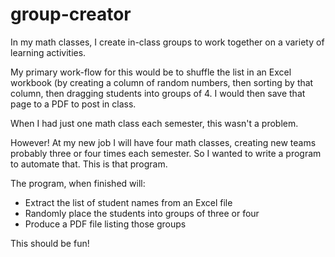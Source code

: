 # group-creator

In my math classes, I create in-class groups to work together on a variety of learning activities.

My primary work-flow for this would be to shuffle the list in an Excel workbook (by creating a column of random numbers,
then sorting by that column, then dragging students into groups of 4. I would then save that page to a PDF to post in class.

When I had just one math class each semester, this wasn't a problem.

However! At my new job I will have four math classes, creating new teams probably three or four times each semester. So
I wanted to write a program to automate that. This is that program.

The program, when finished will:
* Extract the list of student names from an Excel file
* Randomly place the students into groups of three or four
* Produce a PDF file listing those groups

This should be fun!
